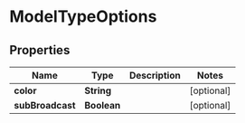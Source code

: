 
# ModelTypeOptions

## Properties
Name | Type | Description | Notes
------------ | ------------- | ------------- | -------------
**color** | **String** |  |  [optional]
**subBroadcast** | **Boolean** |  |  [optional]



